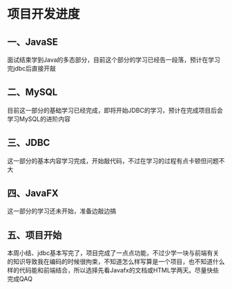 #                             项目开发进度

## 一、JavaSE

面试结束学到Java的多态部分，目前这个部分的学习已经告一段落，预计在学习完jdbc后直接开敲

## 二、MySQL

目前这一部分的基础学习已经完成，即将开始JDBC的学习，预计在完成项目后会学习MySQL的进阶内容

## 三、JDBC

这一部分的基本内容学习完成，开始敲代码，不过在学习的过程有点卡顿但问题不大

## 四、JavaFX

这一部分的学习还未开始，准备边敲边搞

## 五、项目开始

本周小结、jdbc基本写完了，项目完成了一点点功能，不过少学一块与前端有关的知识导致我在编码的时候很拘束，不知道怎么样写算是一个项目，也不知道什么样的代码能和前端结合，所以选择先看Javafx的文档或HTML学两天。尽量快些完成QAQ
